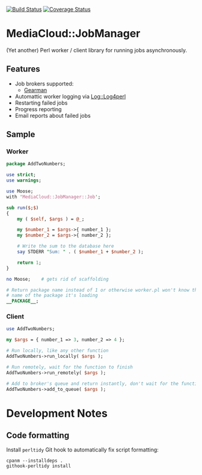 [![Build Status](https://travis-ci.org/pypt/p5-Gearman-JobScheduler.svg?branch=develop)](https://travis-ci.org/pypt/p5-Gearman-JobScheduler) [![Coverage Status](https://coveralls.io/repos/github/pypt/p5-Gearman-JobScheduler/badge.svg?branch=develop)](https://coveralls.io/github/pypt/p5-Gearman-JobScheduler)

# MediaCloud::JobManager

(Yet another) Perl worker / client library for running jobs asynchronously.

## Features

* Job brokers supported:
    * [Gearman](http://gearman.org/)
* Automattic worker logging via [Log::Log4perl](http://search.cpan.org/~mschilli/Log-Log4perl/)
* Restarting failed jobs
* Progress reporting
* Email reports about failed jobs

## Sample

### Worker

```perl
package AddTwoNumbers;

use strict;
use warnings;

use Moose;
with 'MediaCloud::JobManager::Job';

sub run($;$)
{
    my ( $self, $args ) = @_;

    my $number_1 = $args->{ number_1 };
    my $number_2 = $args->{ number_2 };

    # Write the sum to the database here
    say STDERR "Sum: " . ( $number_1 + $number_2 );

    return 1;
}

no Moose;    # gets rid of scaffolding

# Return package name instead of 1 or otherwise worker.pl won't know the
# name of the package it's loading
__PACKAGE__;
```

### Client

```perl
use AddTwoNumbers;

my $args = { number_1 => 3, number_2 => 4 };

# Run locally, like any other function
AddTwoNumbers->run_locally( $args );

# Run remotely, wait for the function to finish
AddTwoNumbers->run_remotely( $args );

# Add to broker's queue and return instantly, don't wait for the function to finish
AddTwoNumbers->add_to_queue( $args );
```


# Development Notes

## Code formatting

Install `perltidy` Git hook to automatically fix script formatting:

    cpanm --installdeps .
    githook-perltidy install
